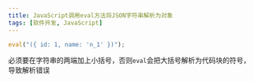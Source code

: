 ```yaml
---
title: JavaScript调用eval方法将JSON字符串解析为对象
tags: [软件开发, JavaScript]
---
```


```javascript
eval("({ id: 1, name: 'n_1' })");
```

必须要在字符串的两端加上小括号，否则`eval`会把大括号解析为代码块的符号，导致解析错误